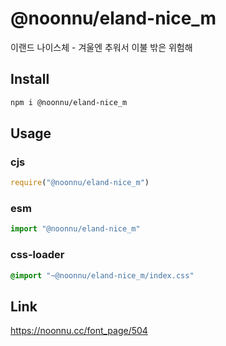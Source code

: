 # @noonnu/eland-nice_m
이랜드 나이스체 - 겨울엔 추워서 이불 밖은 위험해

## Install
```sh
npm i @noonnu/eland-nice_m
```
## Usage
### cjs
```js
require("@noonnu/eland-nice_m")
```
### esm
```js
import "@noonnu/eland-nice_m"
```
### css-loader
```css
@import "~@noonnu/eland-nice_m/index.css"
```

## Link
https://noonnu.cc/font_page/504